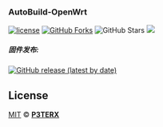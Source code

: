 ﻿### AutoBuild-OpenWrt
 [1]: https://img.shields.io/badge/license-MIT-brightgreen.svg
 [2]: /LICENSE

[![license][1]][2]
[![GitHub Forks](https://img.shields.io/github/forks/HiJwm/My-OpenWrt.svg?style=flat-square&label=Forks)](https://github.com/HiJwm/My-OpenWrt/)
![GitHub Stars](https://img.shields.io/github/stars/HiJwm/My-OpenWrt.svg?style=flat-square&label=Stars&logo=github)
<img src="https://v2.jinrishici.com/one.svg?font-size=24&spacing=2&color=Black">

##### 固件发布:

[![GitHub release (latest by date)](https://img.shields.io/github/v/release/HiJwm/My-OpenWrt?style=for-the-badge&label=固件下载)](https://github.com/HiJwm/My-OpenWrt/releases)




## License

[MIT](https://github.com/P3TERX/Actions-OpenWrt/blob/main/LICENSE) © [**P3TERX**](https://p3terx.com)
